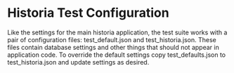 Historia Test Configuration
===========================

Like the settings for the main historia application, the test suite works with a pair of configuration files: test_default.json and test_historia.json. These files contain database settings and other things that should not appear in application code.  To override the default settings copy test_defaults.json to test_historia.json and update settings as desired.
